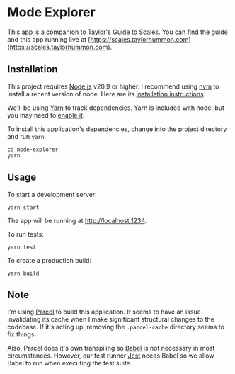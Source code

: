 # Mode Explorer

This app is a companion to <emph>Taylor's Guide to Scales</emph>. You can find the guide and this 
app running live at [https://scales.taylorhummon.com](https://scales.taylorhummon.com).

## Installation

This project requires [Node.js](https://nodejs.org) v20.9 or higher. I recommend using 
[nvm](https://github.com/nvm-sh/nvm) to install a recent version of node. Here are its 
[installation instructions](https://github.com/nvm-sh/nvm?tab=readme-ov-file#install--update-script).

We'll be using [Yarn](https://yarnpkg.com/) to track dependencies. Yarn is included with node, 
but you may need to [enable it](https://yarnpkg.com/getting-started/install).

To install this application's dependencies, change into the project directory and run `yarn`:
```
cd mode-explorer
yarn
```

## Usage

To start a development server:
```
yarn start
```

The app will be running at [http://localhost:1234](http://localhost:1234).

To run tests:
```
yarn test
```

To create a production build:
```
yarn build
```

## Note

I'm using [Parcel](https://parceljs.org/) to build this application. It seems to have an issue 
invalidating its cache when I make significant structural changes to the codebase. If it's acting 
up, removing the `.parcel-cache` directory seems to fix things.

Also, Parcel does it's own transpiling so [Babel](https://babeljs.io/) is not necessary in most 
circumstances. However, our test runner [Jest](https://jestjs.io/) needs Babel so we allow Babel 
to run when executing the test suite.
